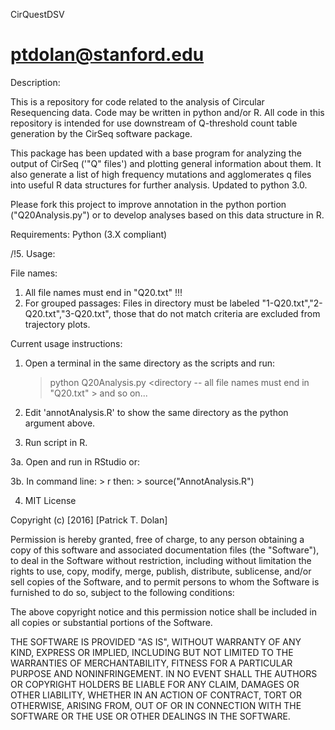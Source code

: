 CirQuestDSV

ptdolan@stanford.edu
===========
Description:

This is a repository for code related to the analysis of Circular Resequencing data. Code may be written in python  and/or R.
All code in this repository is intended for use downstream of Q-threshold count table generation by the CirSeq software package.

This package has been updated with a base program for analyzing the output of CirSeq ('"Q" files') and plotting general information about them. It also generate a list of high frequency mutations and agglomerates q files into useful R data structures for further analysis. Updated to python 3.0. 

Please fork this project to improve annotation in the python portion ("Q20Analysis.py") or to develop analyses based on this data structure in R.


Requirements:
Python (3.X compliant)


/!5. Usage:

File names:
 1. All file names must end in "Q20.txt" !!!
 2. For grouped passages: Files in directory must be labeled "1-Q20.txt","2-Q20.txt","3-Q20.txt", those that do not match criteria are excluded from trajectory plots.

Current usage instructions:
1. Open a terminal in the same directory as the scripts and run: 

    > python Q20Analysis.py <directory -- all file names must end in "Q20.txt" > <translation start> <translation end> <next ORF start> <next ORF stop> and so on...

2. Edit 'annotAnalysis.R' to show the same directory as the python argument above.

3. Run script in R. 

3a. Open and run in RStudio or:

3b. In command line:
    > r 
then:
    > source("AnnotAnalysis.R")


4. MIT License

Copyright (c) [2016] [Patrick T. Dolan]

Permission is hereby granted, free of charge, to any person obtaining a copy of this software and associated documentation files (the "Software"), to deal in the Software without restriction, including without limitation the rights to use, copy, modify, merge, publish, distribute, sublicense, and/or sell copies of the Software, and to permit persons to whom the Software is furnished to do so, subject to the following conditions:

The above copyright notice and this permission notice shall be included in all copies or substantial portions of the Software.

THE SOFTWARE IS PROVIDED "AS IS", WITHOUT WARRANTY OF ANY KIND, EXPRESS OR IMPLIED, INCLUDING BUT NOT LIMITED TO THE WARRANTIES OF MERCHANTABILITY, FITNESS FOR A PARTICULAR PURPOSE AND NONINFRINGEMENT. IN NO EVENT SHALL THE AUTHORS OR COPYRIGHT HOLDERS BE LIABLE FOR ANY CLAIM, DAMAGES OR OTHER LIABILITY, WHETHER IN AN ACTION OF CONTRACT, TORT OR OTHERWISE, ARISING FROM, OUT OF OR IN CONNECTION WITH THE SOFTWARE OR THE USE OR OTHER DEALINGS IN THE SOFTWARE.
